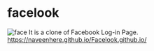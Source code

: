 # facelook
![face](https://user-images.githubusercontent.com/85273777/142754549-872168f8-fd5f-497b-b08b-1b7548da3aa7.png)
It is a clone of Facebook Log-in Page.
https://naveenhere.github.io/Facelook.github.io/
